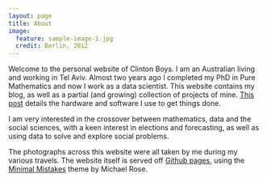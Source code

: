 ```yaml
---
layout: page
title: About
image:
  feature: sample-image-1.jpg
  credit: Berlin, 2012
---
```

Welcome to the personal website of Clinton Boys. I am an Australian living and working in Tel Aviv. Almost two years ago I completed my PhD in Pure Mathematics and now I work as a data scientist. This website contains my blog, as well as a partial (and growing) collection of projects of mine. [This post](http://www.clintonboys.com/uses-this/) details the hardware and software I use to get things done. 

I am very interested in the crossover between mathematics, data and the social sciences, with a keen interest in elections and forecasting, as well as using data to solve and explore social problems. 

The photographs across this website were all taken by me during my various travels. The website itself is served off [Github pages](https://pages.github.com/), using the [Minimal Mistakes](https://github.com/mmistakes/minimal-mistakes) theme by Michael Rose. 